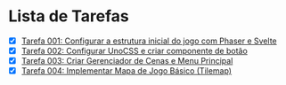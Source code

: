 # Lista de Tarefas

- [x] [Tarefa 001: Configurar a estrutura inicial do jogo com Phaser e Svelte](./001-setup-phaser.md)
- [x] [Tarefa 002: Configurar UnoCSS e criar componente de botão](./002-setup-unocss.md)
- [x] [Tarefa 003: Criar Gerenciador de Cenas e Menu Principal](./003-create-scene-manager.md)
- [x] [Tarefa 004: Implementar Mapa de Jogo Básico (Tilemap)](./004-implement-tilemap.md)

